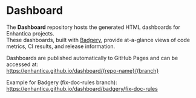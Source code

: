 # Dashboard

The **Dashboard** repository hosts the generated HTML dashboards for Enhantica projects.  
These dashboards, built with [Badgery](https://github.com/enhantica/badgery), provide 
at-a-glance views of code metrics, CI results, and release information.

Dashboards are published automatically to GitHub Pages and can be accessed at:<br>
https://enhantica.github.io/dashboard/{repo-name}/{branch}

Example for Badgery (fix-doc-rules branch): <br>
https://enhantica.github.io/dashboard/badgery/fix-doc-rules
